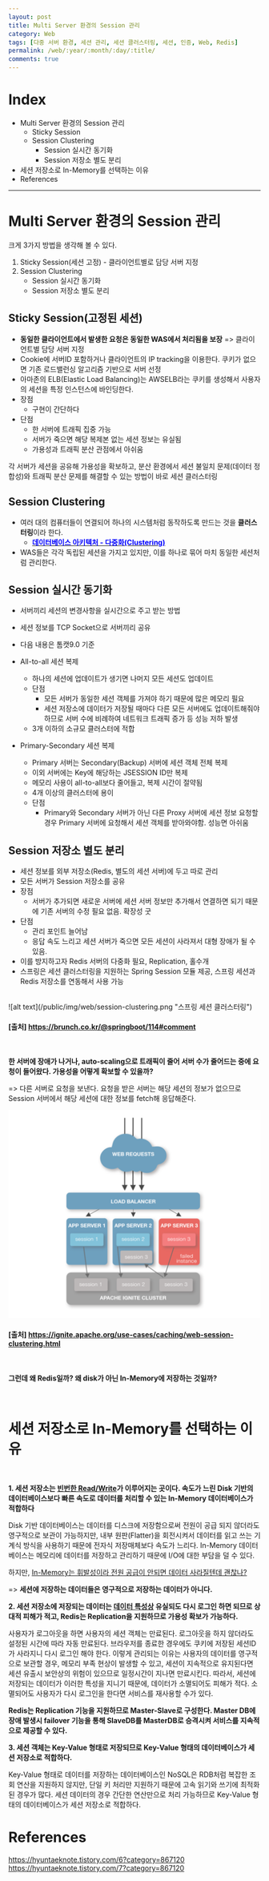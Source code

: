 ```yaml
---
layout: post
title: Multi Server 환경의 Session 관리
category: Web
tags: [다중 서버 환경, 세션 관리, 세션 클러스터링, 세션, 인증, Web, Redis]
permalink: /web/:year/:month/:day/:title/
comments: true
---
```


# Index

- Multi Server 환경의 Session 관리
  - Sticky Session
  - Session Clustering
    - Session 실시간 동기화
    - Session 저장소 별도 분리
- 세션 저장소로 In-Memory를 선택하는 이유
- References

---

# Multi Server 환경의 Session 관리

크게 3가지 방법을 생각해 볼 수 있다.

1. Sticky Session(세션 고정) - 클라이언트별로 담당 서버 지정
2. Session Clustering
   - Session 실시간 동기화
   - Session 저장소 별도 분리

## Sticky Session(고정된 세션)

- **동일한 클라이언트에서 발생한 요청은 동일한 WAS에서 처리됨을 보장** => 클라이언트별 담당 서버 지정
- Cookie에 서버ID 포함하거나 클라이언트의 IP tracking을 이용한다. 쿠키가 없으면 기존 로드밸런싱 알고리즘 기반으로 서버 선정
- 아마존의 ELB(Elastic Load Balancing)는 AWSELB라는 쿠키를 생성해서 사용자의 세션을 특정 인스턴스에 바인딩한다.
- 장점
  - 구현이 간단하다
- 단점
  - 한 서버에 트래픽 집중 가능
  - 서버가 죽으면 해당 복제본 없는 세션 정보는 유실됨
  - 가용성과 트래픽 분산 관점에서 아쉬움

각 서버가 세션을 공유해 가용성을 확보하고, 분산 환경에서 세션 불일치 문제(데이터 정합성)와 트래픽 분산 문제를 해결할 수 있는 방법이 바로 세션 클러스터링

## Session Clustering

- 여러 대의 컴퓨터들이 연결되어 하나의 시스템처럼 동작하도록 만드는 것을 **클러스터링**이라 한다.
  - [<span style="color:blue">**데이터베이스 아키텍처 - 다중화(Clustering)**</span> ](<https://yjna2316.github.io/database/2020/12/12/DB-archi-%EB%8B%A4%EC%A4%91%ED%99%94(%ED%81%B4%EB%9F%AC%EC%8A%A4%ED%84%B0%EB%A7%81)/>)
- WAS들은 각각 독립된 세션을 가지고 있지만, 이를 하나로 묶어 마치 동일한 세션처럼 관리한다.

## Session 실시간 동기화

- 서버끼리 세션의 변경사항을 실시간으로 주고 받는 방법
- 세션 정보를 TCP Socket으로 서버끼리 공유
- 다음 내용은 톰캣9.0 기준

- All-to-all 세션 복제

  - 하나의 세션에 업데이트가 생기면 나머지 모든 세션도 업데이트
  - 단점
    - 모든 서버가 동일한 세션 객체를 가져야 하기 때문에 많은 메모리 필요
    - 세션 저장소에 데이터가 저장될 때마다 다른 모든 서버에도 업데이트해줘야 하므로 서버 수에 비례하여 네트워크 트래픽 증가 등 성능 저하 발생
  - 3개 이하의 소규모 클러스터에 적합

- Primary-Secondary 세션 복제
  - Primary 서버는 Secondary(Backup) 서버에 세션 객체 전체 복제
  - 이외 서버에는 Key에 해당하는 JSESSION ID만 복제
  - 메모리 사용이 all-to-all보다 줄어들고, 복제 시간이 절약됨
  - 4개 이상의 클러스터에 용이
  - 단점
    - Primary와 Secondary 서버가 아닌 다른 Proxy 서버에 세션 정보 요청할 경우 Primary 서버에 요청해서 세션 객체를 받아와야함. 성능면 아쉬움

## Session 저장소 별도 분리

- 세션 정보를 외부 저장소(Redis, 별도의 세션 서버)에 두고 따로 관리
- 모든 서버가 Session 저장소를 공유
- 장점
  - 서버가 추가되면 새로운 서버에 세션 서버 정보만 추가해서 연결하면 되기 때문에 기존 서버의 수정 필요 없음. 확장성 굿
- 단점
  - 관리 포인트 늘어남
  - 응답 속도 느리고 세션 서버가 죽으면 모든 세션이 사라져서 대형 장애가 될 수 있음.
- 이를 방지하고자 Redis 서버의 다중화 필요, Replication, 홀수개
- 스프링은 세션 클러스터링을 지원하는 Spring Session 모듈 제공, 스프링 세션과 Redis 저장소를 연동해서 사용 가능

<br>
  ![alt text](/public/img/web/session-clustering.png "스프링 세션 클러스터링")

#### [출처] https://brunch.co.kr/@springboot/114#comment

<br>

**한 서버에 장애가 나거나, auto-scaling으로 트래픽이 줄어 서버 수가 줄어드는 중에 요청이 들어왔다. 가용성을 어떻게 확보할 수 있을까?**

=> 다른 서버로 요청을 보낸다. 요청을 받은 서버는 해당 세션의 정보가 없으므로 Session 서버에서 해당 세션에 대한 정보를 fetch해 응답해준다.

![alt text](/public/img/web/session-clustering-apache.png "web session clustering")

#### [출처] https://ignite.apache.org/use-cases/caching/web-session-clustering.html

<br>

**그런데 왜 Redis일까? 왜 disk가 아닌 In-Memory에 저장하는 것일까?**

<br>

# 세션 저장소로 In-Memory를 선택하는 이유

<br>

**1. 세션 저장소는 <u>빈번한 Read/Write</u>가 이루어지는 곳이다. 속도가 느린 Disk 기반의 데이터베이스보다 빠른 속도로 데이터를 처리할 수 있는 In-Memory 데이터베이스가 적합하다**

Disk 기반 데이터베이스는 데이터를 디스크에 저장함으로써 전원이 공급 되지 않더라도 영구적으로 보관이 가능하지만, 내부 원판(Flatter)을 회전시켜서 데이터를 읽고 쓰는 기계식 방식을 사용하기 때문에 전자식 저장매체보다 속도가 느리다. In-Memory 데이터베이스는 메모리에 데이터를 저장하고 관리하기 때문에 I/O에 대한 부담을 덜 수 있다.

하지만, <u>In-Memory는 휘발성이라 전원 공급이 안되면 데이터 사라질텐데 괜찮나?</u>

=> **세션에 저장하는 데이터들은 영구적으로 저장하는 데이터가 아니다.**

**2. 세션 저장소에 저장되는 데이터는 <u>데이터 특성상</u> 유실되도 다시 로그인 하면 되므로 상대적 피해가 적고, Redis는 Replication을 지원하므로 가용성 확보가 가능하다.**

사용자가 로그아웃을 하면 사용자의 세션 객체는 만료된다. 로그아웃을 하지 않더라도 설정된 시간에 따라 자동 만료된다. 브라우저를 종료한 경우에도 쿠키에 저장된 세션ID가 사라지니 다시 로그인 해야 한다. 이렇게 관리되는 이유는 사용자의 데이터를 영구적으로 보관할 경우, 메모리 부족 현상이 발생할 수 있고, 세션이 지속적으로 유지된다면 세션 유출시 보안상의 위험이 있으므로 일정시간이 지나면 만료시킨다. 따라서, 세션에 저장되는 데이터가 이러한 특성을 지니기 때문에, 데이터가 소멸되어도 피해가 적다. 소멸되어도 사용자가 다시 로그인을 한다면 서비스를 재사용할 수가 있다.

**Redis는 Replication 기능을 지원하므로 Master-Slave로 구성한다. Master DB에 장애 발생시 failover 기능을 통해 SlaveDB를 MasterDB로 승격시켜 서비스를 지속적으로 제공할 수 있다.**

**3. 세션 객체는 Key-Value 형태로 저장되므로 Key-Value 형태의 데이터베이스가 세션 저장소로 적합하다.**

Key-Value 형태로 데이터를 저장하는 데이터베이스인 NoSQL은 RDB처럼 복잡한 조회 연산을 지원하지 않지만, 단일 키 처리만 지원하기 때문에 고속 읽기와 쓰기에 최적화된 경우가 많다. 세션 데이터의 경우 간단한 연산만으로 처리 가능하므로 Key-Value 형태의 데이터베이스가 세션 저장소로 적합하다.

# References

https://hyuntaeknote.tistory.com/6?category=867120<br>
https://hyuntaeknote.tistory.com/7?category=867120
